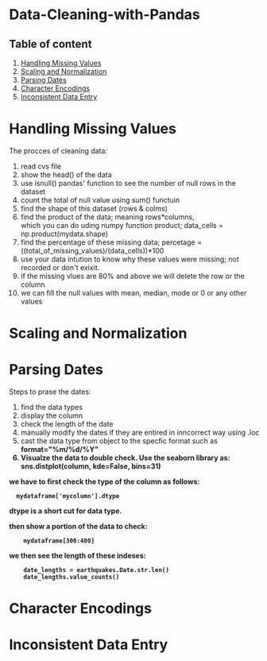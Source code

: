 # Data-Cleaning-with-Pandas





## Table of content

1. [Handling Missing Values](#Handling-Missing-Values)
2. [Scaling and Normalization](#Scaling-and-Normalization)
3. [Parsing Dates](#Parsing-Dates)
4. [Character Encodings](#Character-Encodings)
5. [Inconsistent Data Entry](#Inconsistent-Data-Entry)





# Handling Missing Values
The procces of cleaning data: <br>
1. read cvs file
2. show the head() of the data
3. use isnull() pandas' function to see the number of null rows in the dataset
4. count the total of null value using sum() functuin
5. find the shape of this dataset (rows & colms)
6. find the product of the data; meaning rows*columns, <br>
which you can do uding numpy function product; data_cells = np.product(mydata.shape)
7. find the percentage of these missing data; percetage = ((total_of_missing_values)/(data_cells))*100
8. use your data intution to know why these values were missing; not recorded or don't exixit. 
9. if the missing vlues are 80% and above we will delete the row or the column
10. we can fill the null values with mean, median, mode or 0 or any other values


# Scaling and Normalization

# Parsing Dates

Steps to prase the dates:
1. find the data types
2. display the column 
3. check the length of the date 
4. manually modify the dates if they are entired in inncorrect way using .loc
5. cast the data type from object to the specfic format such as <b> format="%m/%d/%Y" </br>
6. Visualze the data to double check. Use the seaborn library as: sns.distplot(column, kde=False, bins=31)


we have to first check the type of the column as follows:

      mydataframe['mycolumn'].dtype

dtype is a short cut for data type.


then show a portion of the data to check:

        mydataframe[300:400]
        
we then see the length of these indeses:

        date_lengths = earthquakes.Date.str.len()
        date_lengths.value_counts()


# Character Encodings

# Inconsistent Data Entry

